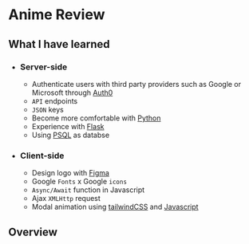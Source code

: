 # Anime Review
## What I have learned

* ### Server-side
    * Authenticate users with third party providers such as Google or Microsoft through [Auth0](https://auth0.com/)
    * `API` endpoints 
    * `JSON` keys
    * Become more comfortable with [Python](https://www.python.org/)
    * Experience with [Flask](https://flask.palletsprojects.com/en/2.2.x/)
    * Using [PSQL](https://www.postgresql.org/) as databse


* ### Client-side
    * Design logo with [Figma](https://www.figma.com/)
    * Google `Fonts` x Google `icons`
    * `Async/Await` function in Javascript
    * Ajax `XMLHttp` request
    * Modal animation using [tailwindCSS](https://tailwindcss.com/docs/width) and [Javascript](https://www.javascript.com/)

## Overview

